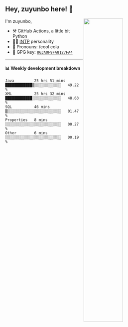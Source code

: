 

## Hey, zuyunbo here! :wave: 
[<img align="right" width="50%" src="https://github-readme-stats.vercel.app/api?username=zuyunbo&theme=dark&show_icons=true">](https://metrics.lecoq.io/ouuan?template=classic)

I'm zuyunbo,

-   :hammer_and_pick: GitHub Actions, a little bit Python
-   :man_scientist: [INTP](https://www.16personalities.com/profiles/3302586f07ca3) personality
-   :man: Pronouns: /cool cola
-   :key: GPG key: [`863A0F9FA8127FA4`](https://github.com/zuyunbo.gpg)

---

#### :bar_chart: Weekly development breakdown
<!--START_SECTION:waka-->
```text
Java         25 hrs 51 mins  ████████████▒░░░░░░░░░░░░   49.22 % 
XML          25 hrs 32 mins  ████████████░░░░░░░░░░░░░   48.63 % 
SQL          46 mins         ▒░░░░░░░░░░░░░░░░░░░░░░░░   01.47 % 
Properties   8 mins          ░░░░░░░░░░░░░░░░░░░░░░░░░   00.27 % 
Other        6 mins          ░░░░░░░░░░░░░░░░░░░░░░░░░   00.19 % 
```
<!--END_SECTION:waka-->

